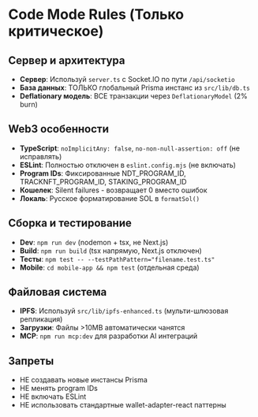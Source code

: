 # Code Mode Rules (Только критическое)

## Сервер и архитектура

- **Сервер**: Используй `server.ts` с Socket.IO по пути `/api/socketio`
- **База данных**: ТОЛЬКО глобальный Prisma инстанс из `src/lib/db.ts`
- **Deflationary модель**: ВСЕ транзакции через `DeflationaryModel` (2% burn)

## Web3 особенности

- **TypeScript**: `noImplicitAny: false`, `no-non-null-assertion: off` (не исправлять)
- **ESLint**: Полностью отключен в `eslint.config.mjs` (не включать)
- **Program IDs**: Фиксированные NDT_PROGRAM_ID, TRACKNFT_PROGRAM_ID, STAKING_PROGRAM_ID
- **Кошелек**: Silent failures - возвращает 0 вместо ошибок
- **Локаль**: Русское форматирование SOL в `formatSol()`

## Сборка и тестирование

- **Dev**: `npm run dev` (nodemon + tsx, не Next.js)
- **Build**: `npm run build` (tsx напрямую, Next.js отключен)
- **Тесты**: `npm test -- --testPathPattern="filename.test.ts"`
- **Mobile**: `cd mobile-app && npm test` (отдельная среда)

## Файловая система

- **IPFS**: Используй `src/lib/ipfs-enhanced.ts` (мульти-шлюзовая репликация)
- **Загрузки**: Файлы >10MB автоматически чанятся
- **MCP**: `npm run mcp:dev` для разработки AI интеграций

## Запреты

- НЕ создавать новые инстансы Prisma
- НЕ менять program IDs
- НЕ включать ESLint
- НЕ использовать стандартные wallet-adapter-react паттерны

